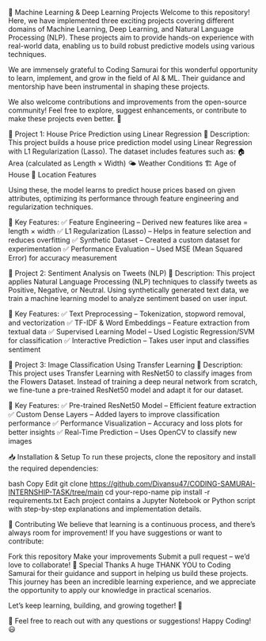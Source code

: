 🚀 Machine Learning & Deep Learning Projects
Welcome to this repository! Here, we have implemented three exciting projects covering different domains of Machine Learning, Deep Learning, and Natural Language Processing (NLP). These projects aim to provide hands-on experience with real-world data, enabling us to build robust predictive models using various techniques.

We are immensely grateful to Coding Samurai for this wonderful opportunity to learn, implement, and grow in the field of AI & ML. Their guidance and mentorship have been instrumental in shaping these projects.

We also welcome contributions and improvements from the open-source community! Feel free to explore, suggest enhancements, or contribute to make these projects even better. 🚀

📌 Project 1: House Price Prediction using Linear Regression
📝 Description:
This project builds a house price prediction model using Linear Regression with L1 Regularization (Lasso). The dataset includes features such as:
🏠 Area (calculated as Length × Width)
🌤 Weather Conditions
🏗 Age of House
📍 Location Features

Using these, the model learns to predict house prices based on given attributes, optimizing its performance through feature engineering and regularization techniques.

🔹 Key Features:
✅ Feature Engineering – Derived new features like area = length × width
✅ L1 Regularization (Lasso) – Helps in feature selection and reduces overfitting
✅ Synthetic Dataset – Created a custom dataset for experimentation
✅ Performance Evaluation – Used MSE (Mean Squared Error) for accuracy measurement

📌 Project 2: Sentiment Analysis on Tweets (NLP)
📝 Description:
This project applies Natural Language Processing (NLP) techniques to classify tweets as Positive, Negative, or Neutral. Using synthetically generated text data, we train a machine learning model to analyze sentiment based on user input.

🔹 Key Features:
✅ Text Preprocessing – Tokenization, stopword removal, and vectorization
✅ TF-IDF & Word Embeddings – Feature extraction from textual data
✅ Supervised Learning Model – Used Logistic Regression/SVM for classification
✅ Interactive Prediction – Takes user input and classifies sentiment

📌 Project 3: Image Classification Using Transfer Learning
📝 Description:
This project uses Transfer Learning with ResNet50 to classify images from the Flowers Dataset. Instead of training a deep neural network from scratch, we fine-tune a pre-trained ResNet50 model and adapt it for our dataset.

🔹 Key Features:
✅ Pre-trained ResNet50 Model – Efficient feature extraction
✅ Custom Dense Layers – Added layers to improve classification performance
✅ Performance Visualization – Accuracy and loss plots for better insights
✅ Real-Time Prediction – Uses OpenCV to classify new images

📥 Installation & Setup
To run these projects, clone the repository and install the required dependencies:

bash
Copy
Edit
git clone https://github.com/Divansu47/CODING-SAMURAI-INTERNSHIP-TASK/tree/main
cd your-repo-name
pip install -r requirements.txt
Each project contains a Jupyter Notebook or Python script with step-by-step explanations and implementation details.

🤝 Contributing
We believe that learning is a continuous process, and there’s always room for improvement! If you have suggestions or want to contribute:

Fork this repository
Make your improvements
Submit a pull request – we’d love to collaborate!
🎤 Special Thanks
A huge THANK YOU to Coding Samurai for their guidance and support in helping us build these projects. This journey has been an incredible learning experience, and we appreciate the opportunity to apply our knowledge in practical scenarios.

Let’s keep learning, building, and growing together! 🚀

📩 Feel free to reach out with any questions or suggestions! Happy Coding! 😃
